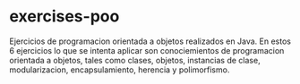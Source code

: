 # exercises-poo
Ejercicios de programacion orientada a objetos realizados en Java.
En estos 6 ejercicios lo que se intenta aplicar son conociemientos de programacion orientada a objetos, tales como 
clases, objetos, instancias de clase, modularizacion, encapsulamiento, herencia y polimorfismo.
